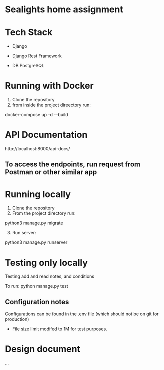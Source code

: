 # Sealights home assignment
# Tech  Stack
* Django
- Django Rest Framework

* DB
PostgreSQL

# Running with Docker
1) Clone the repository
2) from inside the project direectory run:

docker-compose up -d --build

# API Documentation
http://localhost:8000/api-docs/

## To access the endpoints, run request from Postman or other similar app


# Running locally
1) Clone the repository
2) From the project directory run:

python3 manage.py migrate

3) Run server:

python3 manage.py runserver

# Testing only locally
Testing add and read notes, and conditions

To run:
python manage.py test

## Configuration notes
Configurations can be found in the .env file (which should not be on git for production)

- File size limit modifed to 1M for test purposes.

# Design document
...
